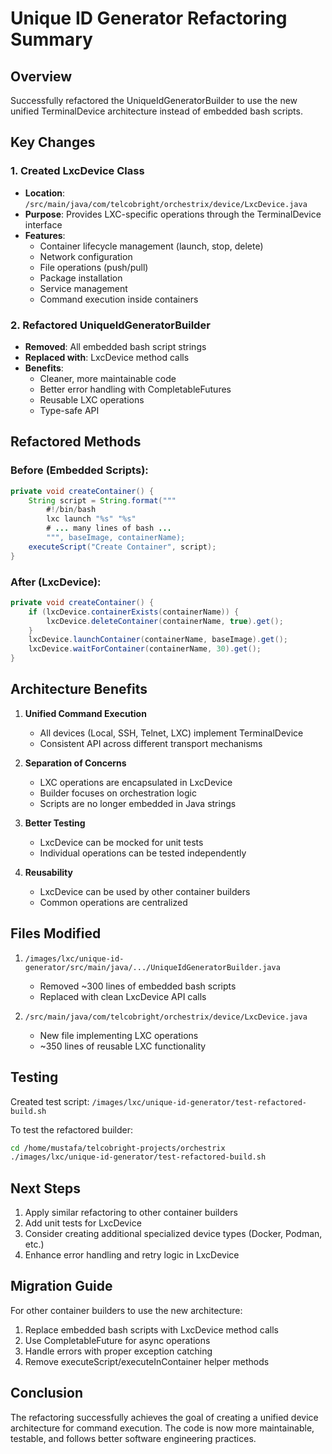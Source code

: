 # Unique ID Generator Refactoring Summary

## Overview
Successfully refactored the UniqueIdGeneratorBuilder to use the new unified TerminalDevice architecture instead of embedded bash scripts.

## Key Changes

### 1. Created LxcDevice Class
- **Location**: `/src/main/java/com/telcobright/orchestrix/device/LxcDevice.java`
- **Purpose**: Provides LXC-specific operations through the TerminalDevice interface
- **Features**:
  - Container lifecycle management (launch, stop, delete)
  - Network configuration
  - File operations (push/pull)
  - Package installation
  - Service management
  - Command execution inside containers

### 2. Refactored UniqueIdGeneratorBuilder
- **Removed**: All embedded bash script strings
- **Replaced with**: LxcDevice method calls
- **Benefits**:
  - Cleaner, more maintainable code
  - Better error handling with CompletableFutures
  - Reusable LXC operations
  - Type-safe API

## Refactored Methods

### Before (Embedded Scripts):
```java
private void createContainer() {
    String script = String.format("""
        #!/bin/bash
        lxc launch "%s" "%s"
        # ... many lines of bash ...
        """, baseImage, containerName);
    executeScript("Create Container", script);
}
```

### After (LxcDevice):
```java
private void createContainer() {
    if (lxcDevice.containerExists(containerName)) {
        lxcDevice.deleteContainer(containerName, true).get();
    }
    lxcDevice.launchContainer(containerName, baseImage).get();
    lxcDevice.waitForContainer(containerName, 30).get();
}
```

## Architecture Benefits

1. **Unified Command Execution**
   - All devices (Local, SSH, Telnet, LXC) implement TerminalDevice
   - Consistent API across different transport mechanisms

2. **Separation of Concerns**
   - LXC operations are encapsulated in LxcDevice
   - Builder focuses on orchestration logic
   - Scripts are no longer embedded in Java strings

3. **Better Testing**
   - LxcDevice can be mocked for unit tests
   - Individual operations can be tested independently

4. **Reusability**
   - LxcDevice can be used by other container builders
   - Common operations are centralized

## Files Modified

1. `/images/lxc/unique-id-generator/src/main/java/.../UniqueIdGeneratorBuilder.java`
   - Removed ~300 lines of embedded bash scripts
   - Replaced with clean LxcDevice API calls

2. `/src/main/java/com/telcobright/orchestrix/device/LxcDevice.java`
   - New file implementing LXC operations
   - ~350 lines of reusable LXC functionality

## Testing

Created test script: `/images/lxc/unique-id-generator/test-refactored-build.sh`

To test the refactored builder:
```bash
cd /home/mustafa/telcobright-projects/orchestrix
./images/lxc/unique-id-generator/test-refactored-build.sh
```

## Next Steps

1. Apply similar refactoring to other container builders
2. Add unit tests for LxcDevice
3. Consider creating additional specialized device types (Docker, Podman, etc.)
4. Enhance error handling and retry logic in LxcDevice

## Migration Guide

For other container builders to use the new architecture:

1. Replace embedded bash scripts with LxcDevice method calls
2. Use CompletableFuture for async operations
3. Handle errors with proper exception catching
4. Remove executeScript/executeInContainer helper methods

## Conclusion

The refactoring successfully achieves the goal of creating a unified device architecture for command execution. The code is now more maintainable, testable, and follows better software engineering practices.